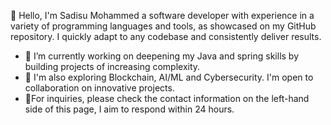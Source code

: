 👋 Hello, I'm Sadisu Mohammed a software developer with experience in a variety of programming languages and tools, as showcased on my GitHub repository. I quickly adapt to any codebase and consistently deliver results.
- 🔭 I’m currently working on deepening my Java and spring skills by building projects of increasing complexity.
- 🌱 I'm also exploring Blockchain, AI/ML and Cybersecurity. I'm open to collaboration on innovative projects.
- 👯For inquiries, please check the contact information on the left-hand side of this page, I aim to respond within 24 hours.
<!--
**smokemoha/smokemoha** is a ✨ _special_ ✨ repository because its `README.md` (this file) appears on your GitHub profile.

Here are some ideas to get you started:

- 🔭 I’m currently working on ...
- 🌱 I’m currently learning ...
- 👯 I’m looking to collaborate on ...
- 🤔 I’m looking for help with ...
- 💬 Ask me about ...
- 📫 How to reach me: ...
- 😄 Pronouns: ...
- ⚡ Fun fact: ...
-->
